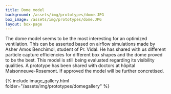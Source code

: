 ```yaml
---
title: Dome model
background: /assets/img/prototypes/dome.JPG
box_image: /assets/img/prototypes/dome.JPG
layout: box-page
---
```


The dome model seems to be the most interesting for an optimized ventilation. This can be asserted based on airflow simulations made  by Asher Amos Benchimol, student of Pr. Vidal. He has shared with us different particle capture efficiencies for different box shapes and the dome proved to be the best. This model is still being evaluated regarding its visibility qualities. A prototype has been shared with doctors at hôpital Maisonneuve-Rosemont. If approved the model will be further concretised.

{% include image_gallery.html folder="/assets/img/prototypes/domegallery" %}
